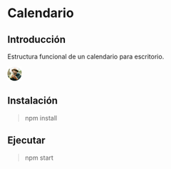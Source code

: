 # Calendario

## Introducción
Estructura funcional de un calendario para escritorio.

![Esta es una imagen de ejemplo](/src/img/avatar.png)

## Instalación 
> npm install

## Ejecutar
> npm start